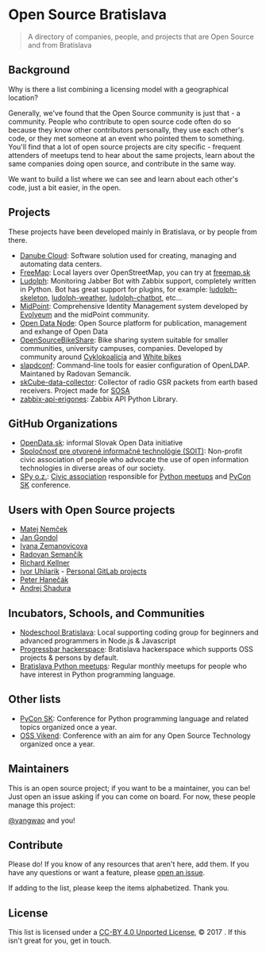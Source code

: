 # Open Source Bratislava

> A directory of companies, people, and projects that are Open Source and from Bratislava

## Background

Why is there a list combining a licensing model with a geographical location?

Generally, we've found that the Open Source community is just that - a community. People who contribute to open source code often do so because they know other contributors personally, they use each other's code, or they met someone at an event who pointed them to something. You'll find that a lot of open source projects are city specific - frequent attenders of meetups tend to hear about the same projects, learn about the same companies doing open source, and contribute in the same way.

We want to build a list where we can see and learn about each other's code, just a bit easier, in the open.

## Projects

These projects have been developed mainly in Bratislava, or by people from there.

* [Danube Cloud](https://danubecloud.org/): Software solution used for creating, managing and automating data centers.
* [FreeMap](https://github.com/FreemapSlovakia): Local layers over OpenStreetMap, you can try at [freemap.sk](freemap.sk)
* [Ludolph](https://github.com/erigones/Ludolph): Monitoring Jabber Bot with Zabbix support, completely written in Python. Bot has great support for plugins, for example: [ludolph-skeleton](https://github.com/erigones/ludolph-skeleton), [ludolph-weather](https://github.com/erigones/ludolph-weather), [ludolph-chatbot](https://github.com/erigones/ludolph-chatbot), etc...
* [MidPoint](http://midpoint.evolveum.com): Comprehensive Identity Management system developed by [Evolveum](https://evolveum.com) and the midPoint community.
* [Open Data Node](https://github.com/OpenDataNode/open-data-node): Open Source platform for publication, management and exhange of Open Data
* [OpenSourceBikeShare](https://github.com/cyklokoalicia/OpenSourceBikeShare): Bike sharing system suitable for smaller communities, university campuses, companies. Developed by community around [Cyklokoalícia](https://cyklokoalicia.sk/) and [White bikes](https://www.facebook.com/White-bikes-Biele-bicykle-183156078451725/)
* [slapdconf](https://github.com/Evolveum/slapdconf): Command-line tools for easier configuration of OpenLDAP. Maintaned by Radovan Semancik.
* [skCube-data-collector](https://github.com/yangwao/skCube-data-collector): Collector of radio GSR packets from earth based  receivers. Project made for [SOSA](http://sosa.sk/)
* [zabbix-api-erigones](https://github.com/erigones/zabbix-api): Zabbix API Python Library.

## GitHub Organizations

* [OpenData.sk](https://github.com/OpenDataSk): informal Slovak Open Data initiative
* [Spoločnosť pre otvorené informačné technológie (SOIT)](https://github.com/soit-sk): Non-profit civic association of people who advocate the use of open information technologies in diverse areas of our society.
* [SPy o.z.](https://github.com/pyconsk/): [Civic association](https://spy.python.sk/) responsible for [Python meetups](https://www.meetup.com/pyconsk/) and [PyCon SK](https://pycon.sk/) conference.

## Users with Open Source projects

* [Matej Nemček](https://github.com/yangwao)
* [Jan Gondol](https://github.com/jangondol)
* [Ivana Zemanovicova](https://github.com/ivkaa)
* [Radovan Semančík](https://github.com/semancik)
* [Richard Kellner](https://github.com/ricco386)
* [Ivor Uhliarik](https://github.com/iFrag) - [Personal GitLab projects](https://git.uhliarik.com/users/ivor/projects)
* [Peter Hanečák](https://github.com/hanecak)
* [Andrej Shadura](https://github.com/andrewshadura)

## Incubators, Schools, and Communities

* [Nodeschool Bratislava](https://nodeschool.io/bratislava): Local supporting coding group for beginners and advanced programmers in Node.js & Javascript
* [Progressbar hackerspace](https://www.progressbar.sk/): Bratislava hackerspace which supports OSS projects & persons by default.
* [Bratislava Python meetups](https://www.meetup.com/pyconsk/): Regular monthly meetups for people who have interest in Python programming language.

## Other lists

* [PyCon SK](https://pycon.sk/): Conference for Python programming language and related topics organized once a year.
* [OSS Vikend](http://ossvikend.sk/): Conference with an aim for any Open Source Technology organized once a year.

## Maintainers

This is an open source project; if you want to be a maintainer, you can be! Just open an issue asking if you can come on board. For now, these people manage this project:

[@yangwao](https://github.com/yangwao) and you!

## Contribute

Please do! If you know of any resources that aren't here, add them. If you have any questions or want a feature, please [open an issue](https://github.com/opensourcecities/Bratislava/issues/new).

If adding to the list, please keep the items alphabetized. Thank you.

## License

This list is licensed under a [CC-BY 4.0 Unported License](https://creativecommons.org/licenses/by/4.0/), © 2017 <owner>. If this isn't great for you, get in touch.
